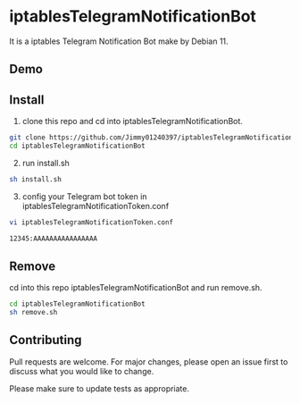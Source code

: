 # iptablesTelegramNotificationBot
It is a iptables Telegram Notification Bot make by Debian 11. 

## Demo

## Install

1. clone this repo and cd into iptablesTelegramNotificationBot.

```bash
git clone https://github.com/Jimmy01240397/iptablesTelegramNotificationBot
cd iptablesTelegramNotificationBot
```

2. run install.sh

```bash
sh install.sh
```

3. config your Telegram bot token in iptablesTelegramNotificationToken.conf
```bash
vi iptablesTelegramNotificationToken.conf

12345:AAAAAAAAAAAAAAAA
```

## Remove
cd into this repo iptablesTelegramNotificationBot and run remove.sh.
```bash
cd iptablesTelegramNotificationBot
sh remove.sh
```

## Contributing
Pull requests are welcome. For major changes, please open an issue first to discuss what you would like to change.

Please make sure to update tests as appropriate.

